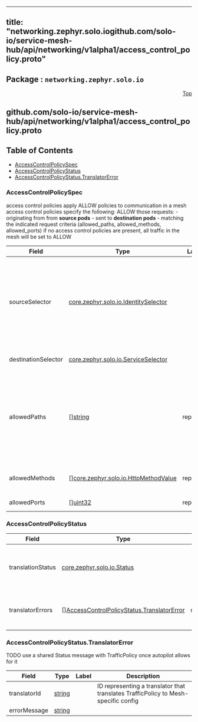 
---
title: "networking.zephyr.solo.iogithub.com/solo-io/service-mesh-hub/api/networking/v1alpha1/access_control_policy.proto"
---

## Package : `networking.zephyr.solo.io`



<a name="top"></a>

<a name="API Reference for github.com/solo-io/service-mesh-hub/api/networking/v1alpha1/access_control_policy.proto"></a>
<p align="right"><a href="#top">Top</a></p>

## github.com/solo-io/service-mesh-hub/api/networking/v1alpha1/access_control_policy.proto


## Table of Contents
  - [AccessControlPolicySpec](#networking.zephyr.solo.io.AccessControlPolicySpec)
  - [AccessControlPolicyStatus](#networking.zephyr.solo.io.AccessControlPolicyStatus)
  - [AccessControlPolicyStatus.TranslatorError](#networking.zephyr.solo.io.AccessControlPolicyStatus.TranslatorError)







<a name="networking.zephyr.solo.io.AccessControlPolicySpec"></a>

### AccessControlPolicySpec
access control policies apply ALLOW policies to communication in a mesh access control policies specify the following: ALLOW those requests: - originating from from **source pods** - sent to **destination pods** - matching the indicated request criteria (allowed_paths, allowed_methods, allowed_ports) if no access control policies are present, all traffic in the mesh will be set to ALLOW


| Field | Type | Label | Description |
| ----- | ---- | ----- | ----------- |
| sourceSelector | [core.zephyr.solo.io.IdentitySelector](#core.zephyr.solo.io.IdentitySelector) |  | requests originating from these pods will have the rule applied leave empty to have all pods in the mesh apply these policies<br>note that access control policies are mapped to source pods by their service account. if other pods share the same service account, this access control rule will apply to those pods as well.<br>for fine-grained access control policies, ensure that your service accounts properly reflect the desired boundary for your access control policies |
| destinationSelector | [core.zephyr.solo.io.ServiceSelector](#core.zephyr.solo.io.ServiceSelector) |  | requests destined for these pods will have the rule applied leave empty to apply to all destination pods in the mesh |
| allowedPaths | [][string](#string) | repeated | Optional. A list of HTTP paths or gRPC methods to allow. gRPC methods must be presented as fully-qualified name in the form of "/packageName.serviceName/methodName" and are case sensitive. Exact match, prefix match, and suffix match are supported for paths. For example, the path "/books/review" matches "/books/review" (exact match), "*books/" (suffix match), or "/books*" (prefix match),<br>If not specified, it allows to any path. |
| allowedMethods | [][core.zephyr.solo.io.HttpMethodValue](#core.zephyr.solo.io.HttpMethodValue) | repeated | Optional. A list of HTTP methods to allow (e.g., "GET", "POST"). It is ignored in gRPC case because the value is always "POST". If not specified, allows any method. |
| allowedPorts | [][uint32](#uint32) | repeated | Optional. A list of ports which to allow if not set any port is allowed |






<a name="networking.zephyr.solo.io.AccessControlPolicyStatus"></a>

### AccessControlPolicyStatus



| Field | Type | Label | Description |
| ----- | ---- | ----- | ----------- |
| translationStatus | [core.zephyr.solo.io.Status](#core.zephyr.solo.io.Status) |  | The status reported by the process translating this resource into mesh-specific resource(s). |
| translatorErrors | [][AccessControlPolicyStatus.TranslatorError](#networking.zephyr.solo.io.AccessControlPolicyStatus.TranslatorError) | repeated | More detailed errors than the base status provided by `translation_status`. |






<a name="networking.zephyr.solo.io.AccessControlPolicyStatus.TranslatorError"></a>

### AccessControlPolicyStatus.TranslatorError
TODO use a shared Status message with TrafficPolicy once autopilot allows for it


| Field | Type | Label | Description |
| ----- | ---- | ----- | ----------- |
| translatorId | [string](#string) |  | ID representing a translator that translates TrafficPolicy to Mesh-specific config |
| errorMessage | [string](#string) |  |  |





 <!-- end messages -->

 <!-- end enums -->

 <!-- end HasExtensions -->

 <!-- end services -->

